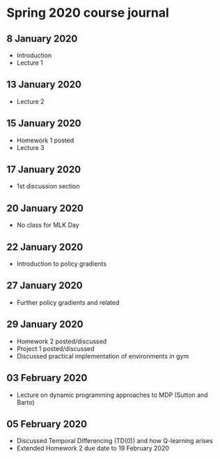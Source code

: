 # Spring 2020 course journal

## 8 January 2020
* Introduction
* Lecture 1

## 13 January 2020
* Lecture 2

## 15 January 2020
* Homework 1 posted
* Lecture 3

## 17 January 2020
* 1st discussion section

## 20 January 2020
* No class for MLK Day

## 22 January 2020
* Introduction to policy gradients

## 27 January 2020
* Further policy gradients and related

## 29 January 2020
* Homework 2 posted/discussed
* Project 1 posted/discussed
* Discussed practical implementation of environments in gym

## 03 February 2020
* Lecture on dynamic programming approaches to MDP (Sutton and Barto)

## 05 February 2020
* Discussed Temporal Differencing (TD(0)) and how Q-learning arises
* Extended Homework 2 due date to 19 February 2020
